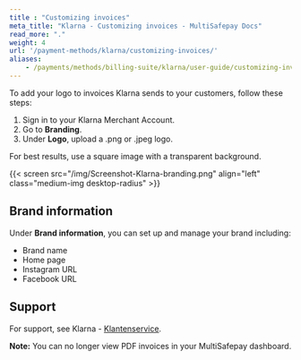 ```yaml
---
title : "Customizing invoices"
meta_title: "Klarna - Customizing invoices - MultiSafepay Docs"
read_more: "."
weight: 4
url: '/payment-methods/klarna/customizing-invoices/'
aliases:
    - /payments/methods/billing-suite/klarna/user-guide/customizing-invoices/
---
```


To add your logo to invoices Klarna sends to your customers, follow these steps:

1. Sign in to your Klarna Merchant Account. 
2. Go to **Branding**.
3. Under **Logo**, upload a .png or .jpeg logo.  

For best results, use a square image with a transparent background. 

{{< screen src="/img/Screenshot-Klarna-branding.png" align="left" class="medium-img desktop-radius" >}}

## Brand information

Under **Brand information**, you can set up and manage your brand including:
- Brand name
- Home page
- Instagram URL
- Facebook URL

## Support 
For support, see Klarna - [Klantenservice](https://www.klarna.com/nl/klantenservice/).

**Note:** You can no longer view PDF invoices in your MultiSafepay dashboard. 